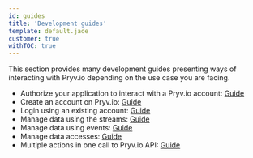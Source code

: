 ```yaml
---
id: guides
title: 'Development guides'
template: default.jade
customer: true
withTOC: true
---
```


This section provides many development guides presenting ways of interacting with Pryv.io depending on the use case you are facing.

- Authorize your application to interact with a Pryv.io account: [Guide](/guides/authorize-app)
- Create an account on Pryv.io: [Guide](/guides/create-user)
- Login using an existing account: [Guide](/guides/login)
- Manage data using the streams: [Guide](/guides/manage-streams)
- Manage data using events: [Guide](/guides/manage-events)
- Manage data accesses: [Guide](/guides/manage-accesses)
- Multiple actions in one call to Pryv.io API: [Guide](/guides/batch-call)

